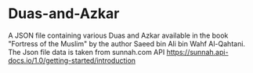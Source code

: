 # Duas-and-Azkar

A JSON file containing various Duas and Azkar available in the book "Fortress of the Muslim" by the author Saeed bin Ali bin Wahf Al-Qahtani.
The Json file data is taken from sunnah.com API https://sunnah.api-docs.io/1.0/getting-started/introduction
